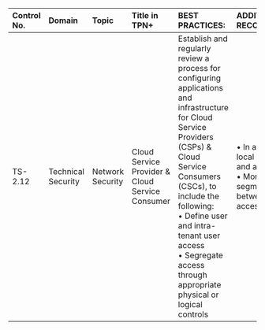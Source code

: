| Control No. | Domain | Topic | Title in TPN+ | BEST PRACTICES: | ADDITIONAL RECOMMENDATIONS: |
| :--- | :--- | :--- | :--- | :--- | :--- |
| TS-2.12 | Technical Security | Network Security | Cloud Service Provider & Cloud Service Consumer | Establish and regularly review a process for configuring applications and infrastructure for Cloud Service Providers (CSPs) & Cloud Service Consumers (CSCs), to include the following:<br>• Define user and intra-tenant user access<br>• Segregate access through appropriate physical or logical controls | • In accordance with local laws, regulations, and agreements<br>• Monitor segmentation between intra-tenant access |

